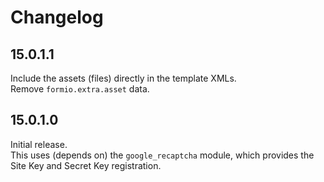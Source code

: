# Changelog

## 15.0.1.1

Include the assets (files) directly in the template XMLs.\
Remove `formio.extra.asset` data.

## 15.0.1.0

Initial release.\
This uses (depends on) the `google_recaptcha` module, which provides the Site Key and Secret Key registration.

